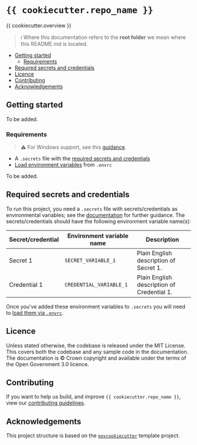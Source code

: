 # `{{ cookiecutter.repo_name }}`

{{ cookiecutter.overview }}

> ℹ️ Where this documentation refers to the **root folder** we mean where this README.md is located.

- [Getting started](#getting-started)
  - [Requirements](#requirements)
- [Required secrets and credentials](#required-secrets-and-credentials)
- [Licence](#licence)
- [Contributing](#contributing)
- [Acknowledgements](#acknowledgements)

## Getting started

To be added.

### Requirements

> ⚠️ For Windows support, see this [guidance][docs-windows-support].

- A `.secrets` file with the [required secrets and credentials](#required-secrets-and-credentials)
- [Load environment variables][docs-loading-environment-variables] from `.envrc`

To be added.

## Required secrets and credentials

To run this project, you need a `.secrets` file with secrets/credentials as environmental variables; see the
[documentation][docs-loading-environment-variables-secrets] for further guidance. The secrets/credentials should have
the following environment variable name(s):

| Secret/credential | Environment variable name | Description                                |
|-------------------|---------------------------|--------------------------------------------|
| Secret 1          | `SECRET_VARIABLE_1`       | Plain English description of Secret 1.     |
| Credential 1      | `CREDENTIAL_VARIABLE_1`   | Plain English description of Credential 1. |

Once you've added these environment variables to `.secrets` you will need to
[load them via `.envrc`][docs-loading-environment-variables].

## Licence

Unless stated otherwise, the codebase is released under the MIT License. This covers both the codebase and any sample
code in the documentation. The documentation is © Crown copyright and available under the terms of the Open Government
3.0 licence.

## Contributing

If you want to help us build, and improve `{{ cookiecutter.repo_name }}`, view our
[contributing guidelines][contributing].

## Acknowledgements

This project structure is based on the [`govcookiecutter`][govcookiecutter] template project.

[contributing]: ./CONTRIBUTING.md
[govcookiecutter]: https://github.com/ukgovdatascience/govcookiecutter
[docs-loading-environment-variables]: ./docs/user_guide/loading_environment_variables.md
[docs-loading-environment-variables-secrets]: ./docs/user_guide/loading_environment_variables.md#storing-secrets-and-credentials
[docs-windows-support]: ./docs/user_guide/windows_support.md
[pre-commit]: https://pre-commit.com/
